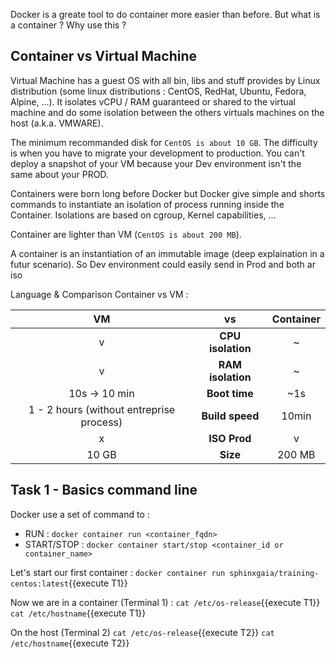 Docker is a greate tool to do container more easier than before. But what is a container ? Why use this ?

## Container vs Virtual Machine

Virtual Machine has a guest OS with all bin, libs and stuff provides by Linux distribution (some linux distributions : CentOS, RedHat, Ubuntu, Fedora, Alpine, ...).
It isolates  vCPU / RAM guaranteed or shared to the virtual machine and do some isolation between the others virtuals machines on the host (a.k.a. VMWARE).

The minimum recommanded disk for `CentOS is about 10 GB`.
The difficulty is when you have to migrate your development to production. You can't deploy a snapshot of your VM because your Dev environment isn't the same about your PROD.

Containers were born long before Docker but Docker give simple and shorts commands to instantiate an isolation of process running inside the Container.
Isolations are based on cgroup, Kernel capabilities, ...

Container are lighter than VM (`CentOS is about 200 MB`).

A container is an instantiation of an immutable image (deep explaination in a futur scenario). So Dev environment could easily send in Prod and both ar iso


Language & Comparison Container vs VM :

| VM | vs | Container |
|:---:|:---:|:---:|
| v | **CPU isolation** | ~ |
| v | **RAM isolation** | ~ |
| 10s -> 10 min | **Boot time** | ~1s |
| 1 - 2 hours (without entreprise process) | **Build speed** | 10min |
| x | **ISO Prod** | v |
| 10 GB | **Size** | 200 MB |


## Task 1 - Basics command line

Docker use a set of command to :
- RUN : `docker container run <container_fqdn>`
- START/STOP : `docker container start/stop <container_id or container_name>`

Let's start our first container :
`docker container run sphinxgaia/training-centos:latest`{{execute T1}}

Now we are in a container (Terminal 1) :
`cat /etc/os-release`{{execute T1}}
`cat /etc/hostname`{{execute T1}}

On the host (Terminal 2) 
`cat /etc/os-release`{{execute T2}}
`cat /etc/hostname`{{execute T2}}